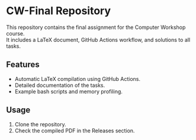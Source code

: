 # CW-Final Repository

This repository contains the final assignment for the Computer Workshop course.  
It includes a LaTeX document, GitHub Actions workflow, and solutions to all tasks.

## Features
- Automatic LaTeX compilation using GitHub Actions.
- Detailed documentation of the tasks.
- Example bash scripts and memory profiling.

## Usage
1. Clone the repository.
2. Check the compiled PDF in the Releases section.

